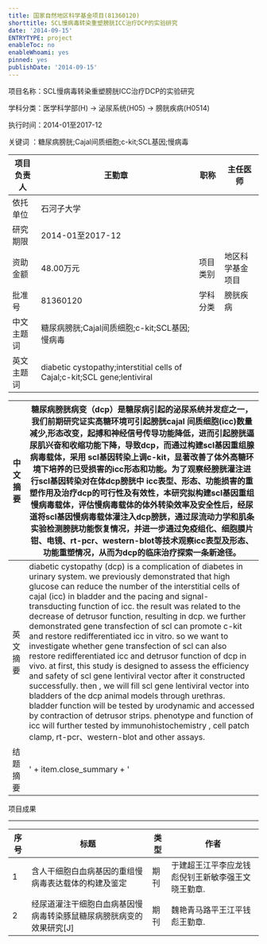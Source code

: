 ```yaml
---
title: 国家自然地区科学基金项目(81360120)
shorttitle: SCL慢病毒转染重塑膀胱ICC治疗DCP的实验研究
date: '2014-09-15'
ENTRYTYPE: project
enableToc: no
enableWhoami: yes
pinned: yes
publishDate: '2014-09-15'
---
```


项目名称：SCL慢病毒转染重塑膀胱ICC治疗DCP的实验研究

学科分类：医学科学部(H) -\> 泌尿系统(H05) -\> 膀胱疾病(H0514)

执行时间：2014-01至2017-12

关键词 ：糖尿病膀胱;Cajal间质细胞;c-kit;SCL基因;慢病毒

| 项目负责人 | 王勤章                                                                    | 职称     | 主任医师         |
|------------|---------------------------------------------------------------------------|----------|------------------|
| 依托单位   | 石河子大学                                                                |          |                  |
| 研究期限   | 2014-01至2017-12                                                          |          |                  |
| 资助金额   | 48.00万元                                                                 | 项目类别 | 地区科学基金项目 |
| 批准号     | 81360120                                                                  | 学科分类 | 膀胱疾病         |
| 中文主题词 | 糖尿病膀胱;Cajal间质细胞;c-kit;SCL基因;慢病毒                             |          |                  |
| 英文主题词 | diabetic cystopathy;interstitial cells of Cajal;c-kit;SCL gene;lentiviral |          |                  |

| 中文摘要 | 糖尿病膀胱病变（dcp）是糖尿病引起的泌尿系统并发症之一，我们前期研究证实高糖环境可引起膀胱cajal 间质细胞(icc)数量减少,形态改变，起搏和神经信号传导功能降低，进而引起膀胱逼尿肌兴奋和收缩功能下降，导致dcp，而通过构建scl基因重组腺病毒载体，采用 scl基因转染上调c-kit，显著改善了体外高糖环境下培养的已受损害的icc形态和功能。为了观察经膀胱灌注进行scl基因转染对在体dcp膀胱中 icc表型、形态、功能损害的重塑作用及治疗dcp的可行性及有效性，本研究拟构建scl基因重组慢病毒载体，评估慢病毒载体的体外转染效率及安全性后，经尿道将scl基因慢病毒载体灌注入dcp膀胱，通过尿流动力学和肌条实验检测膀胱功能恢复情况，并进一步通过免疫组化、细胞膜片钳、电镜、rt-pcr、western-blot等技术观察icc表型及形态、功能重塑情况，从而为dcp的临床治疗探索一条新途径。                                                                                                                                                                                                                                                                                                                              |
|----------|--------------------------------------------------------------------------------------------------------------------------------------------------------------------------------------------------------------------------------------------------------------------------------------------------------------------------------------------------------------------------------------------------------------------------------------------------------------------------------------------------------------------------------------------------------------------------------------------------------------------------------------------------------------------------------------------------------------------------------------------------------------------------------------------------------------------------------------------------------------------------------------------------------------------------------------------------------------------------------------------------------------------------------------------------------------------------------|
| 英文摘要 | diabetic cystopathy (dcp) is a complication of diabetes in urinary system. we previously demonstrated that high glucose can reduce the number of the interstitial cells of cajal (icc) in bladder and the pacing and signal-transducting function of icc. the result was related to the decrease of detrusor function, resulting in dcp. we further demonstrated gene transfection of scl can promote c-kit and restore redifferentiated icc in vitro. so we want to investigate whether gene transfection of scl can also restore redifferentiated icc and detrusor function of dcp in vivo. at first, this study is designed to assess the efficiency and safety of scl gene lentiviral vector after it constructed successfully. then , we will fill scl gene lentiviral vector into bladders of the dcp animal models through urethras. bladder function will be tested by urodynamic and accessed by contraction of detrusor strips. phenotype and function of icc will further tested by immunohistochemistry , cell patch clamp, rt-pcr、western-blot and other assays. |
| 结题摘要 | ' + item.close_summary + '                                                                                                                                                                                                                                                                                                                                                                                                                                                                                                                                                                                                                                                                                                                                                                                                                                                                                                                                                                                                                                                     |

项目成果

------------------------------------------------------------------------

| 序号 | 标题                                                                  | 类型 | 作者                                              |
|------|-----------------------------------------------------------------------|------|---------------------------------------------------|
| 1    | 含人干细胞白血病基因的重组慢病毒表达载体的构建及鉴定                  | 期刊 | 于建超王江平李应龙钱彪倪钊王新敏李强王文晓王勤章. |
| 2    | 经尿道灌注干细胞白血病基因慢病毒转染豚鼠糖尿病膀胱病变的效果研究\[J\] | 期刊 | 魏艳青马路平王江平钱彪王勤章.                     |

